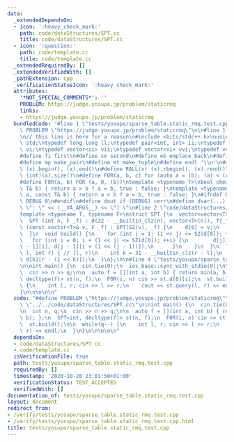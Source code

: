 ```yaml
---
data:
  _extendedDependsOn:
  - icon: ':heavy_check_mark:'
    path: code/dataStructures/SPT.cc
    title: code/dataStructures/SPT.cc
  - icon: ':question:'
    path: code/template.cc
    title: code/template.cc
  _extendedRequiredBy: []
  _extendedVerifiedWith: []
  _pathExtension: cpp
  _verificationStatusIcon: ':heavy_check_mark:'
  attributes:
    '*NOT_SPECIAL_COMMENTS*': ''
    PROBLEM: https://judge.yosupo.jp/problem/staticrmq
    links:
    - https://judge.yosupo.jp/problem/staticrmq
  bundledCode: "#line 1 \"tests/yosupo/sparse_table.static_rmq.test.cpp\"\n#define\
    \ PROBLEM \"https://judge.yosupo.jp/problem/staticrmq\"\n\n#line 1 \"code/template.cc\"\
    \n// this line is here for a reason\n#include <bits/stdc++.h>\nusing namespace\
    \ std;\ntypedef long long ll;\ntypedef pair<int, int> ii;\ntypedef vector<int>\
    \ vi;\ntypedef vector<ii> vii;\ntypedef vector<vi> vvi;\ntypedef vector<vii> vvii;\n\
    #define fi first\n#define se second\n#define eb emplace_back\n#define pb push_back\n\
    #define mp make_pair\n#define mt make_tuple\n#define endl '\\n'\n#define ALL(x)\
    \ (x).begin(), (x).end()\n#define RALL(x) (x).rbegin(), (x).rend()\n#define SZ(x)\
    \ (int)(x).size()\n#define FOR(a, b, c) for (auto a = (b); (a) < (c); ++(a))\n\
    #define F0R(a, b) FOR (a, 0, (b))\ntemplate <typename T>\nbool ckmin(T& a, const\
    \ T& b) { return a > b ? a = b, true : false; }\ntemplate <typename T>\nbool ckmax(T&\
    \ a, const T& b) { return a < b ? a = b, true : false; }\n#ifndef DEBUG\n#define\
    \ DEBUG 0\n#endif\n#define dout if (DEBUG) cerr\n#define dvar(...) \" [\" << #__VA_ARGS__\
    \ \": \" << (__VA_ARGS__) << \"] \"\n#line 2 \"code/dataStructures/SPT.cc\"\n\
    template <typename T, typename F>\nstruct SPT {\n  vector<vector<T>> d;\n  F f;\n\
    \  SPT (int n, F _f) : d(32 - __builtin_clz(n), vector<T>(n)), f{_f} {}\n  SPT\
    \ (const vector<T>& v, F _f) : SPT(SZ(v), _f) {\n    d[0] = v;\n    build();\n\
    \  }\n  void build() {\n    for (int j = 1; (1 << j) <= SZ(d[0]); ++j) {\n   \
    \   for (int i = 0; i + (1 << j) <= SZ(d[0]); ++i) {\n        d[j][i] = f(d[j\
    \ - 1][i], d[j - 1][i + (1 << (j - 1))]);\n      }\n    }\n  }\n  T query(int\
    \ l, int r) { // [l, r)\n    int k = 31 - __builtin_clz(r - l);\n    return f(d[k][l],\
    \ d[k][r - (1 << k)]);\n  }\n};\n\n#line 4 \"tests/yosupo/sparse_table.static_rmq.test.cpp\"\
    \n\nint main() {\n  cin.tie(0);\n  ios_base::sync_with_stdio(0);\n\n  int n, q;\n\
    \  cin >> n >> q;\n\n  auto f = [](int a, int b) { return min(a, b); };\n  SPT<int,\
    \ decltype(f)> st(n, f);\n  F0R(i, n) cin >> st.d[0][i];\n  st.build();\n\n  while(q--)\
    \ {\n    int l, r; cin >> l >> r;\n    cout << st.query(l, r) << endl;\n  }\n\
    }\n\n\n\n\n"
  code: "#define PROBLEM \"https://judge.yosupo.jp/problem/staticrmq\"\n\n#include\
    \ \"../../code/dataStructures/SPT.cc\"\n\nint main() {\n  cin.tie(0);\n  ios_base::sync_with_stdio(0);\n\
    \n  int n, q;\n  cin >> n >> q;\n\n  auto f = [](int a, int b) { return min(a,\
    \ b); };\n  SPT<int, decltype(f)> st(n, f);\n  F0R(i, n) cin >> st.d[0][i];\n\
    \  st.build();\n\n  while(q--) {\n    int l, r; cin >> l >> r;\n    cout << st.query(l,\
    \ r) << endl;\n  }\n}\n\n\n\n\n"
  dependsOn:
  - code/dataStructures/SPT.cc
  - code/template.cc
  isVerificationFile: true
  path: tests/yosupo/sparse_table.static_rmq.test.cpp
  requiredBy: []
  timestamp: '2020-10-28 23:01:50+01:00'
  verificationStatus: TEST_ACCEPTED
  verifiedWith: []
documentation_of: tests/yosupo/sparse_table.static_rmq.test.cpp
layout: document
redirect_from:
- /verify/tests/yosupo/sparse_table.static_rmq.test.cpp
- /verify/tests/yosupo/sparse_table.static_rmq.test.cpp.html
title: tests/yosupo/sparse_table.static_rmq.test.cpp
---
```

